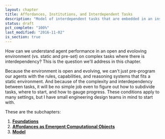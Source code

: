 ```yaml
---
layout: chapter
title: Affordances, Institutions, and Interdependent Tasks
description: "Model of interdependent tasks that are embedded in an institutional field, using the construct of affordances."
status: draft
pct_complete: "100%"
last_modified: "2016-11-02"
is_section: true
---
```


How can we understand agent performance in an open and evoloving environment (vs. static and pre-set) on complex tasks where there is interdependency?  This is the question we'll address in this chapter.

Because the environment is open and evolving, we can't just pre-program our agents with the rules, capabilities, and reasoning systems that fits a static environment.  And because of the complexity and interdependency between tasks, it will be no simple job even to figure out how to subdivide tasks, where to start, and how to gauge progress.  These conditions apply to many settings, but I have small engineering design teams in mind to start with.

These are the subchapters:

1. **[Foundations](3a-foundations.html)**
1. **[Affordances as Emergent Computational Objects](3b-emergent-objects.html)**
1. **[Model](3c-model.html)**

